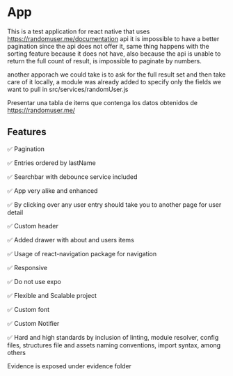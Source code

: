 # App

This is a test application for react native
that uses https://randomuser.me/documentation api
it is impossible to have a better pagination since the api does not offer it, same thing happens with the sorting feature because it does not have, also because the api is unable to return the full count of result, is impossible to paginate by numbers.

another apporach we could take is to ask for the full result set and then take care of it locally, a module was already added to specify only the fields we want to pull in src/services/randomUser.js

Presentar una tabla de items que contenga los datos
obtenidos de https://randomuser.me/

## Features

✅ Pagination

✅ Entries ordered by lastName

✅ Searchbar with debounce service included

✅ App very alike and enhanced

✅ By clicking over any user entry should take you to another page for user detail

✅ Custom header

✅ Added drawer with about and users items

✅ Usage of react-navigation package for navigation

✅ Responsive

✅ Do not use expo

✅ Flexible and Scalable project

✅ Custom font

✅ Custom Notifier

✅ Hard and high standards by inclusion of linting, module resolver, config files, structures file and assets naming conventions, import syntax, among others


Evidence is exposed under evidence folder